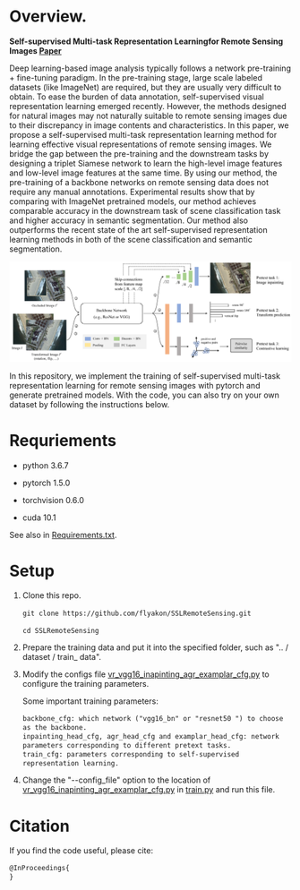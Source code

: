 # Overview.
__Self-supervised Multi-task Representation Learningfor Remote Sensing Images
[Paper]()__

Deep learning-based image analysis typically follows a network pre-training + fine-tuning paradigm. In the pre-training stage, large scale labeled datasets (like ImageNet) are required, but they are usually very difficult to obtain. To ease the burden of data annotation, self-supervised visual representation learning emerged recently. However, the methods designed for natural images may not naturally suitable to remote sensing images due to their discrepancy in image contents and characteristics. In this paper, we propose a self-supervised multi-task representation learning method for learning effective visual representations of remote sensing images. We bridge the gap between the pre-training and the downstream tasks by designing a triplet Siamese network to learn the high-level image features and low-level image features at the same time. By using our method, the pre-training of a backbone networks on remote sensing data does not require any manual annotations. Experimental results show that by comparing with ImageNet pretrained models, our method achieves comparable accuracy in the downstream task of scene classification task and higher accuracy in semantic segmentation. Our method also outperforms the recent state of the art self-supervised representation learning methods in both of the scene classification and semantic segmentation.

![Overview](fig/overall_networks.png)

In this repository, we implement the training of self-supervised multi-task representation learning for remote sensing images with pytorch and generate pretrained models. With the code, you can also try on your own dataset by following the instructions below.



# Requriements

- python 3.6.7

- pytorch 1.5.0

- torchvision 0.6.0

- cuda 10.1

See also in [Requirements.txt](requirements.txt).

# Setup

1. Clone this repo.

   `git clone https://github.com/flyakon/SSLRemoteSensing.git`

   `cd SSLRemoteSensing`

2. Prepare the training data and put it into the specified folder, such as ".. / dataset / train_ data".

3. Modify the configs file [vr_vgg16_inapinting_agr_examplar_cfg.py](configs/vr_vgg16_inapinting_agr_examplar_cfg.py) to configure the training parameters.

   Some important training parameters:

   ```_
   backbone_cfg: which network ("vgg16_bn" or "resnet50 ") to choose as the backbone.
   inpainting_head_cfg, agr_head_cfg and examplar_head_cfg: network parameters corresponding to different pretext tasks.
   train_cfg: parameters corresponding to self-supervised representation learning.
   ```

4. Change the "--config_file" option to the location of   [vr_vgg16_inapinting_agr_examplar_cfg.py](configs/vr_vgg16_inapinting_agr_examplar_cfg.py) in [train.py](train.py) and run this file.

# Citation

If you find the code useful, please cite:

``````
@InProceedings{
}
``````